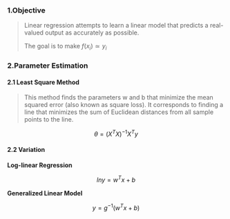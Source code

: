 ### 1.Objective

>Linear regression attempts to learn a linear model that predicts a real-valued output as accurately as possible.
>
>The goal is to make $f(x_{i})≃ y_{i}$

### 2.Parameter Estimation

#### 2.1 Least Square Method

>This method finds the parameters w and b that minimize the mean squared error (also known as square loss). It corresponds to finding a line that minimizes the sum of Euclidean distances from all sample points to the line.

$$\theta=(X^{T}X)^{-1}X^{T}y$$

#### 2.2 Variation

**Log-linear Regression**

$$lny=w^{T}x+b$$

**Generalized Linear Model**

$$y=g^{-1}(w^{T}x+b)$$

